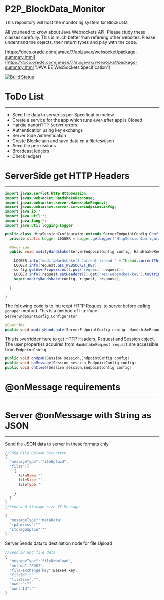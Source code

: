 # P2P_BlockData_Monitor
This repository will host the monitoring system for BlockData

All you need to know about Java Websockets API, Please study these classes carefully. This is much better than referring other websites. Please understand the objects, their return types and play with the code.

[https://docs.oracle.com/javaee/7/api/javax/websocket/package-summary.html](https://docs.oracle.com/javaee/7/api/javax/websocket/package-summary.html "JAVA EE WebSockets Specification")

[![Build Status](https://img.shields.io/circleci/project/github/ntkme/github-buttons.svg)](https://travis-ci.org/Netflix/fast_jsonapi)

# ToDo List
----------
+ Send file data to server as per Specification below
+ Create a service for the app which runs even after app is Closed
+ Handle nanoHTTP Server errors
+ Authentication using key exchange
+ Server Side Authentication
+ Create Blockchain and save data on a file/csv/json
+ Send file permissions
+ Broadcast ledgers
+ Check ledgers



# ServerSide get HTTP Headers
-------------
```java
import javax.servlet.http.HttpSession;
import javax.websocket.HandshakeResponse;
import javax.websocket.server.HandshakeRequest;
import javax.websocket.server.ServerEndpointConfig;
import java.io.*;
import java.util.*;
import java.lang.*;
import java.util.logging.Logger;

public class HttpSessionConfigurator extends ServerEndpointConfig.Configurator {
  private static Logger LOGGER = Logger.getLogger("HttpSessionConfigurator");

  @Override
  public void modifyHandshake(ServerEndpointConfig config, HandshakeRequest request, HandshakeResponse response) {

    LOGGER.info("modifyHandshake() Current thread " + Thread.currentThread().getName());
    LOGGER.info(request.SEC_WEBSOCKET_KEY);
    config.getUserProperties().put("request",request);
    LOGGER.info((request.getHeaders()).get("sec-websocket-key").toString());
    super.modifyHandshake(config, request, response);

  }

}

```
The following code is to intercept HTTP Request to server before calling `@onOpen` method. This is a method of Interface `ServerEndpointConfig.Configurator`.
```java
@Override
public void modifyHandshake(ServerEndpointConfig config, HandshakeRequest request, HandshakeResponse response)
```
This is overridden here to get HTTP Headers, Request and Session object. The user properties acquired from `HandshakeRequest request` are accessible from `EndpointConfig`
```java
public void onOpen(Session session,EndpointConfig config)
public void onMessage(Session session,EndpointConfig config)
public void onClose(Session session,EndpointConfig config)
```
# @onMessage requirements
--------

# Server @onMessage with String as JSON
------
Send the JSON data to server in these formats only
```javascript
//JSON File Upload Structure
{
  "messageType":"fileUpload",
  "files":[
    {
      fileName:""
      fileSize:"",
      fileType:""

    }
  ]
}
//Send and Storage size IP Message

{
  "messageType":"metaData"
  "ipAddress":"",
  "storageSpace":""
}
```
Server Sends data to destination node for file Upload
```javascript
//Send IP and file data
{
  "messageType":"fileDownload",
  "method":"POST",
  "file-exchange-key":Base64 key,
  "fileId":""
  "fileSize":"",
  "owner":""
  "ownerId":""
}
```
